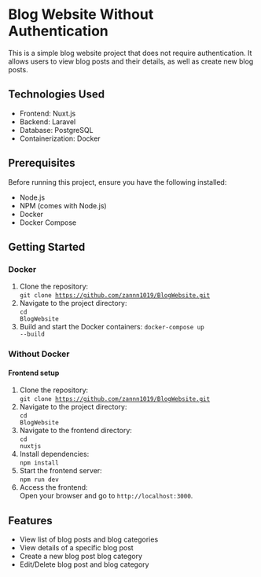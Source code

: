 # Blog Website Without Authentication

This is a simple blog website project that does not require authentication. It allows users to view blog posts and their details, as well as create new blog posts.

## Technologies Used

- Frontend: Nuxt.js
- Backend: Laravel
- Database: PostgreSQL
- Containerization: Docker

## Prerequisites

Before running this project, ensure you have the following installed:

- Node.js
- NPM (comes with Node.js)
- Docker
- Docker Compose

## Getting Started
### Docker
1. Clone the repository: <br>
<code>git clone https://github.com/zannn1019/BlogWebsite.git</code>
2. Navigate to the project directory: <br>
   <code>cd BlogWebsite</code><br>
3. Build and start the Docker containers:
   <code>docker-compose up --build</code><br>

### Without Docker
#### Frontend setup
1. Clone the repository: <br>
<code>git clone https://github.com/zannn1019/BlogWebsite.git</code>
2. Navigate to the project directory: <br>
   <code>cd BlogWebsite</code><br>
3. Navigate to the frontend directory: <br>
   <code>cd nuxtjs</code><br>
4. Install dependencies: <br>
   <code>npm install</code><br>
5. Start the frontend server: <br>
   <code>npm run dev</code>
6. Access the frontend: <br>
   Open your browser and go to `http://localhost:3000`.


   
## Features

- View list of blog posts and blog categories
- View details of a specific blog post
- Create a new blog post blog category
- Edit/Delete blog post and blog category

